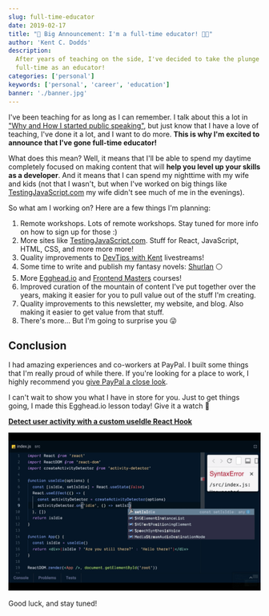 ```yaml
---
slug: full-time-educator
date: 2019-02-17
title: "🚨 Big Announcement: I'm a full-time educator! 👨‍🏫"
author: 'Kent C. Dodds'
description:
  After years of teaching on the side, I've decided to take the plunge and go
  full-time as an educator!
categories: ['personal']
keywords: ['personal', 'career', 'education']
banner: './banner.jpg'
---
```


I've been teaching for as long as I can remember. I talk about this a lot in
["Why and How I started public speaking"](https://blog.kentcdodds.com/d5ae78303707),
but just know that I have a love of teaching, I've done it a lot, and I want to
do more. **This is why I'm excited to announce that I've gone full-time
educator!**

What does this mean? Well, it means that I'll be able to spend my daytime
completely focused on making content that will **help you level up your skills
as a developer**. And it means that I can spend my nighttime with my wife and
kids (not that I wasn't, but when I've worked on big things like
[TestingJavaScript.com](https://testingjavascript.com) my wife didn't see much
of me in the evenings).

So what am I working on? Here are a few things I'm planning:

1. Remote workshops. Lots of remote workshops. Stay tuned for more info on how
   to sign up for those :)
2. More sites like [TestingJavaScript.com](https://testingjavascript.com). Stuff
   for React, JavaScript, HTML, CSS, and more more more!
3. Quality improvements to [DevTips with Kent](https://kcd.im/devtips)
   livestreams!
4. Some time to write and publish my fantasy novels:
   [Shurlan](https://kcd.im/shurlan) ⚪
5. More [Egghead.io](https://kcd.im/egghead) and
   [Frontend Masters](https://kcd.im/fem) courses!
6. Improved curation of the mountain of content I've put together over the
   years, making it easier for you to pull value out of the stuff I'm creating.
7. Quality improvements to this newsletter, my website, and blog. Also making it
   easier to get value from that stuff.
8. There's more... But I'm going to surprise you 😜

## Conclusion

I had amazing experiences and co-workers at PayPal. I built some things that I'm
really proud of while there. If you're looking for a place to work, I highly
recommend you [give PayPal a close look](http://paypal.jobs).

I can't wait to show you what I have in store for you. Just to get things going,
I made this Egghead.io lesson today! Give it a watch 💯

[**Detect user activity with a custom useIdle React Hook**](https://egghead.io/lessons/react-detect-user-activity-with-a-custom-useidle-react-hook?pl=react-hooks-and-suspense-650307f2)

![useIdle egghead lesson screenshot](./use-idle.png)

Good luck, and stay tuned!
